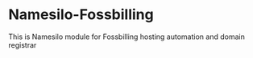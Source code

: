 # Namesilo-Fossbilling
This is Namesilo module for Fossbilling hosting automation and domain registrar
